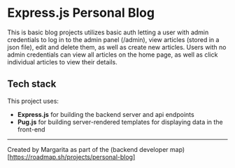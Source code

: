 # Express.js Personal Blog

This is basic blog projects utilizes basic auth letting a user with admin credentials to log in to the admin panel (/admin), view articles (stored in a json file), edit and delete them, as well as create new articles.
Users with no admin credentials can view all articles on the home page, as well as click individual articles to view their details.

## Tech stack

This project uses:

- **Express.js** for building the backend server and api endpoints
- **Pug.js** for building server-rendered templates for displaying data in the front-end

---

Created by Margarita as part of the (backend developer map)[https://roadmap.sh/projects/personal-blog]
